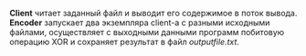 **Client** читает заданный файл и выводит его содержимое в поток вывода.
**Encoder** запускает два экземпляра client-а с разными исходными файлами, 
осуществляет с выходными данными программ побитовую операцию XOR и сохраняет результат в файл *outputfile.txt*.